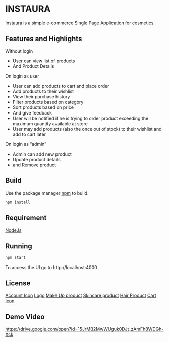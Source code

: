 # INSTAURA

Instaura is a simple e-commerce Single Page Application for cosmetics.

## Features and Highlights

Without login
- User can view list of products 
- And Product Details

On login as user
- User can add products to cart and place order
- Add products to their wishlist
- View their purchase history
- Filter products based on category
- Sort products based on price
- And give feedback
- User will be notified if he is trying to order product exceeding the maximum quantity available at store
- User may add products (also the once out of stock) to their wishlist and add to cart later

On login as “admin”
- Admin can add new product
- Update product details
- and Remove product

## Build

Use the package manager [npm](https://www.npmjs.com/) to build.

```bash
npm install
```

## Requirement

[NodeJs](https://nodejs.org/en/)

## Running

```bash
npm start
```
To access the UI go to http://localhost:4000

## License
[Account Icon](http://getdrawings.com/free-icon-bw/makeup-icon-png-9.png)
[Logo](https://encrypted-tbn0.gstatic.com/images?q=tbn%3AANd9GcRkDHIRQnXE9qPyx9svDx4T5foqTkUsnpFmrjgeBFkxlrEZjEer&usqp=CAU)
[Make Up product](https://www.unineed.com/media/catalog/product/cache/1/image/490x595/9df78eab33525d08d6e5fb8d27136e95/y/s/ysl_-_rose_happening.png)
[Skincare product](https://cdn.shopify.com/s/files/1/0209/8446/files/Littles_desktop_resize_0003_Marula.png?9005418261197838776)
[Hair Product](https://www.kerastase-usa.com/on/demandware.static/-/Sites-kerastase-master-catalog/default/dw02f2ccc6/2018/Full-Size/Resistance/kerastase-resistance-bain-extentioniste-shampoo.png)
[Cart Icon](https://icons.iconarchive.com/icons/iconsmind/outline/512/Full-Cart-icon.png)

## Demo Video
https://drive.google.com/open?id=15JrMB2MwWUguk0DJt_zAmFh8WDGh-Xck